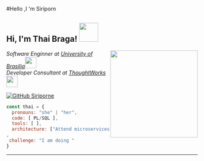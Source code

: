 #Hello ,I 'm Siriporn 
<h2> Hi, I'm Thai Braga! <img src="https://media.giphy.com/media/mGcNjsfWAjY5AEZNw6/giphy.gif" width="50"></h2>
<img align='right' src="https://media.giphy.com/media/ieyl9zmCjO4b4t6qoY/giphy.gif" width="230">
<p><em>Software Enginner at <a href="http://www.unb.br">University of Brasilia</a><img src="https://media.giphy.com/media/fYSnHlufseco8Fh93Z/giphy.gif" width="30"></br>Developer Consultant at <a href="https://www.thoughtworks.com">ThoughtWorks</a><img src="https://media.giphy.com/media/WUlplcMpOCEmTGBtBW/giphy.gif" width="30"> 
</em></p>


[![GitHub Siriporne](https://img.shields.io/github/followers/Siriporn-netsripaiboon?label=follow&style=social)](https://github.com/Siriporn-netsripaiboon)

```javascript
const thai = {
  pronouns: "she" | "her",
  code: [ PL/SQL ],
  tools: [ ],
  architecture: ["Attend microservices"],
,
 challenge: "I am doing "
}
```
---

